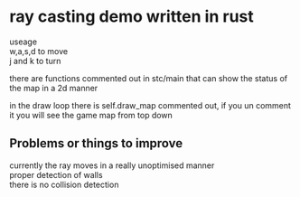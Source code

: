 
# ray casting demo written in rust

  

useage  
w,a,s,d to move  
j and k to turn  

there are functions commented out in stc/main that can show the status of the map in a 2d manner  

in the draw loop there is self.draw_map commented out, if you un comment it you will see the game map from top down  




  
## Problems or things to improve  
currently the ray moves in a really unoptimised manner  
proper detection of walls  
there is no collision detection   






